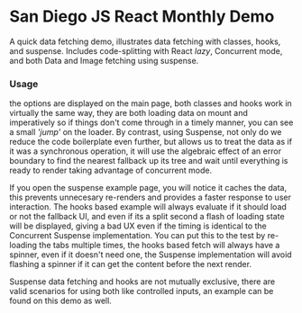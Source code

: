 # San Diego JS React Monthly Demo

A quick data fetching demo, illustrates data fetching with classes, hooks, and suspense. Includes code-splitting with React _lazy_, Concurrent mode, and both Data and Image fetching using suspense.

### Usage

the options are displayed on the main page, both classes and hooks work in virtually the same way, they are both loading data on mount and imperatively so if things don't come through in a timely manner, you can see a small _'jump'_ on the loader. By contrast, using Suspense, not only do we reduce the code boilerplate even further, but allows us to treat the data as if it was a synchronous operation, it will use the algebraic effect of an error boundary to find the nearest fallback up its tree and wait until everything is ready to render taking advantage of concurrent mode.

If you open the suspense example page, you will notice it caches the data, this prevents unnecesary re-renders and provides a faster response to user interaction.
The hooks based example will always evaluate if it should load or not the fallback UI, and even if its a split second a flash of loading state will be displayed, giving a bad UX even if the timing is identical to the Concurrent Suspense implementation.
You can put this to the test by re-loading the tabs multiple times, the hooks based fetch will always have a spinner, even if it doesn't need one, the Suspense implementation will avoid flashing a spinner if it can get the content before the next render.

Suspense data fetching and hooks are not mutually exclusive, there are valid scenarios for using both like controlled inputs, an example can be found on this demo as well.